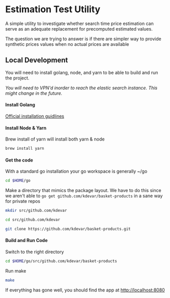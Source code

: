 # Estimation Test Utility
A simple utility to investigate whether search time price estimation can serve as an adequate replacement for precomputed estimated values.

The question we are trying to answer is if there are simpler way to provide synthetic prices values when no actual prices are available
## Local Development
You will need to install golang, node, and yarn to be able to build and run the project.

*You will need to VPN'd inorder to reach the elastic search instance.  This might change in the future.*
#### Install Golang
[Official installation guidlines](https://golang.org/dl/)

#### Install Node & Yarn
Brew install of yarn will install both yarn & node

```bash
brew install yarn
```

#### Get the code
With a standard go installation your go workspace is generally ~/go
```bash
cd $HOME/go
```
Make a directory that mimics the package layout.  We have to do this since we aren't able to ```go get github.com/kdevar/basket-products``` in a sane way for private repos  

```bash
mkdir src/github.com/kdevar
```

```bash
cd src/github.com/kdevar
```

```bash
git clone https://github.com/kdevar/basket-products.git 
```

#### Build and Run Code
Switch to the right directory
```bash
cd $HOME/go/src/github.com/kdevar/basket-products
```
Run make
```bash
make
```

If everything has gone well, you should find the app at [http://localhost:8080](http://localhost:8080)


